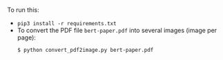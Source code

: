 
To run this:
- `pip3 install -r requirements.txt`
- To convert the PDF file `bert-paper.pdf` into several images (image per page):
    ```
    $ python convert_pdf2image.py bert-paper.pdf
    ```